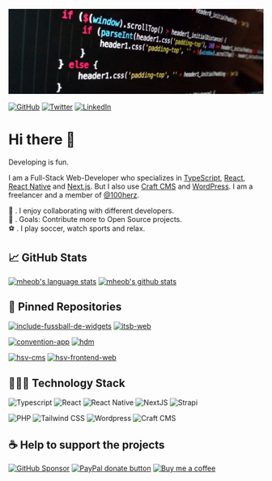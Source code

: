 [![Profile Banner](https://raw.githubusercontent.com/mheob/mheob/master/profile-header.jpg)](https://github.com/mheob)

[![GitHub](https://img.shields.io/badge/github-%23100000.svg?&style=for-the-badge&logo=github&logoColor=white)](https://github.com/mheob)
[![Twitter](https://img.shields.io/badge/twitter-1da1f2.svg?&style=for-the-badge&logo=twitter&logoColor=white)](https://twitter.com/mheob_a)
[![LinkedIn](https://img.shields.io/badge/LinkedIn-0077b5.svg?style=for-the-badge&logo=linkedin&logoColor=white)](https://www.linkedin.com/in/itsb)

# Hi there 👋

Developing is fun.

I am a Full-Stack Web-Developer who specializes in [TypeScript](https://github.com/microsoft/TypeScript), [React](https://github.com/facebook/react), [React Native](https://github.com/facebook/react-native) and [Next.js](https://github.com/vercel/next.js). But I also use [Craft CMS](https://github.com/craftcms/cms) and [WordPress](https://github.com/WordPress/WordPress). I am a freelancer and a member of [@100herz](https://github.com/100herz).

:link: . I enjoy collaborating with different developers.\
:goal_net: . Goals: Contribute more to Open Source projects.\
:soccer: . I play soccer, watch sports and relax.

## 📈 GitHub Stats

[![mheob's language stats](https://github-readme-stats.vercel.app/api/top-langs/?username=mheob&langs_count=8&hide=c%23,css,html,java,inno%20setup&title_color=ffffff&text_color=c9cacc&icon_color=4AB197&bg_color=1A2B34)](https://github.com/mheob)
[![mheob's github stats](https://github-readme-stats.vercel.app/api?username=mheob&show_icons=true&line_height=27&count_private=true&title_color=ffffff&text_color=c9cacc&icon_color=4AB097&bg_color=1A2B34)](https://github.com/mheob)

## 📌 Pinned Repositories

[![include-fussball-de-widgets](https://github-readme-stats.vercel.app/api/pin/?username=mheob&repo=include-fussball-de-widgets&title_color=ffffff&text_color=c9cacc&icon_color=4AB197&bg_color=1A2B34)](https://github.com/mheob/include-fussball-de-widgets)
[![itsb-web](https://github-readme-stats.vercel.app/api/pin/?username=mheob&repo=itsb-web&title_color=ffffff&text_color=c9cacc&icon_color=4AB197&bg_color=1A2B34)](https://github.com/mheob/itsb-web)

[![convention-app](https://github-readme-stats.vercel.app/api/pin/?username=100herz&repo=convention-app&title_color=ffffff&text_color=c9cacc&icon_color=4AB197&bg_color=1A2B34)](https://github.com/100herz/convention-app)
[![hdm](https://github-readme-stats.vercel.app/api/pin/?username=100herz&repo=hdm&title_color=ffffff&text_color=c9cacc&icon_color=4AB197&bg_color=1A2B34)](https://github.com/100herz/hdm)

[![hsv-cms](https://github-readme-stats.vercel.app/api/pin/?username=mheob&repo=hsv-cms&title_color=ffffff&text_color=c9cacc&icon_color=4AB197&bg_color=1A2B34)](https://github.com/mheob/hsv-cms)
[![hsv-frontend-web](https://github-readme-stats.vercel.app/api/pin/?username=mheob&repo=hsv-frontend-web&title_color=ffffff&text_color=c9cacc&icon_color=4AB197&bg_color=1A2B34)](https://github.com/mheob/hsv-frontend-web)

## 🧑🏽‍💻 Technology Stack

![Typescript](https://img.shields.io/badge/typescript%20-%23007ACC.svg?&style=for-the-badge&logo=typescript&logoColor=white)
![React](https://img.shields.io/badge/react%20-%2320232a.svg?&style=for-the-badge&logo=react&logoColor=%2361DAFB)
![React Native](https://img.shields.io/badge/react_native%20-%2320232a.svg?&style=for-the-badge&logo=react&logoColor=%2361DAFB)
![NextJS](https://img.shields.io/badge/NextJs-000000?style=for-the-badge&logo=next.js&logoColor=white)
![Strapi](https://img.shields.io/badge/Strapi-2f2e8b?style=for-the-badge&logo=strapi&logoColor=white)

![PHP](https://img.shields.io/badge/php-%23777BB4.svg?&style=for-the-badge&logo=php&logoColor=white)
![Tailwind CSS](https://img.shields.io/badge/tailwindcss%20-%2338B2AC.svg?&style=for-the-badge&logo=tailwind-css&logoColor=white)
![Wordpress](https://img.shields.io/badge/Wordpress-21759b?style=for-the-badge&logo=wordpress&logoColor=white)
![Craft CMS](https://img.shields.io/badge/Craft%20CMS-e5422b?style=for-the-badge&logo=craft%20cms&logoColor=white)

## ☕️ Help to support the projects

[![GitHub Sponsor](https://img.shields.io/badge/Sponsor-%23100000.svg?&style=for-the-badge&logo=github&logoColor=white)](https://github.com/sponsors/mheob)
[![PayPal donate button](https://img.shields.io/badge/paypal-%2300457C.svg?&style=for-the-badge&logo=paypal&logoColor=white)](https://www.paypal.me/mheob)
[![Buy me a coffee](https://img.shields.io/badge/Buy%20me%20a%20coffee-ff813f.svg?style=for-the-badge&logo=buy%20me%20a%20coffee&logoColor=white)](https://www.buymeacoffee.com/mheob)
